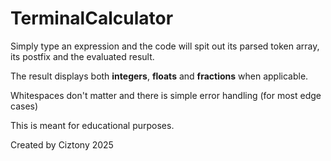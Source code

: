 # TerminalCalculator

Simply type an expression and the code will spit out its parsed token array, its postfix and the evaluated result.

The result displays both **integers**, **floats** and **fractions** when applicable.

Whitespaces don't matter and there is simple error handling (for most edge cases)

This is meant for educational purposes.

Created by Ciztony 2025
